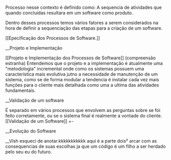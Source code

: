 Processo nesse contexto é definido como: A sequencia de atividades que quando concluídas resultara em um software como produto.


Dentro desses processos temos vários fatores a serem considerados na hora de definir a sequenciação das etapas para a criação de um software.

[[Epecificação dos Processos de Software.]] 

__Projeto e Implementação

[[Projeto e Implementação dos Processos de Software]]
(compreensão estranha)
Entendemos que o projeto e a implementação é atualmente uma "metodologia" incremental onde como os sistemas possuem uma característica mais evolutiva jutno a necessidade de manutenção de um sistema, como se de forma modular a tendencia é instalar cada vez mais funções para o cliente mais detalhada como uma a ultima das atividades fundamentais.

__Validação de um software

É separado em vários processos que envolvem as perguntas  sobre se foi feito corretamente, ou se o sistema final é realmente a vontade do cliente.
[[Validação de um Software]] +-

__Evolução do Software

__Vish esqueci de anotar.kkkkkkkkkkk
aqui é a parte dois² 
arcar com as consequencias de suas escolhas ja que um código é um filho a ser herdado pelo seu eu do futuro.
